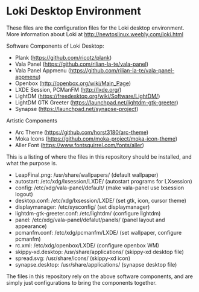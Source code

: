 # Loki Desktop Environment

These files are the configuration files for the Loki desktop environment.  More information about Loki at http://newtoslinux.weebly.com/loki.html

Software Components of Loki Desktop:
  - Plank (https://github.com/ricotz/plank)
  - Vala Panel (https://github.com/rilian-la-te/vala-panel)
  - Vala Panel Appmenu (https://github.com/rilian-la-te/vala-panel-appmenu)
  - Openbox (http://openbox.org/wiki/Main_Page)
  - LXDE Session, PCManFM (http://lxde.org/)
  - LightDM (https://freedesktop.org/wiki/Software/LightDM/)
  - LightDM GTK Greeter (https://launchpad.net/lightdm-gtk-greeter)
  - Synapse (https://launchpad.net/synapse-project)

Artistic Components
  - Arc Theme (https://github.com/horst3180/arc-theme)
  - Moka Icons (https://github.com/moka-project/moka-icon-theme)
  - Aller Font (https://www.fontsquirrel.com/fonts/aller)
  
This is a listing of where the files in this repository should be installed, and what the purpose is.
  - LeapFinal.png: /usr/share/wallpapers/ (default wallpaper)
  - autostart: /etc/xdg/lxsession/LXDE/ (autostart programs for LXsession)
  - config: /etc/xdg/vala-panel/default/ (make vala-panel use lxsession logout)
  - desktop.conf: /etc/xdg/lxsession/LXDE/ (set gtk, icon, cursor theme)
  - displaymanager: /etc/sysconfig/ (set displaymanager)
  - lightdm-gtk-greeter.conf: /etc/lightdm/ (configure lightdm)
  - panel: /etc/xdg/vala-panel/defalut/panels/ (panel layout and appearance)
  - pcmanfm.conf: /etc/xdg/pcmanfm/LXDE/ (set wallpaper, configure pcmanfm)
  - rc.xml: /etc/xdg/openbox/LXDE/ (configure openbox WM)
  - skippy-xd.desktop: /usr/share/applications/ (skippy-xd desktop file)
  - spread.svg: /usr/share/icons/ (skippy-xd icon)
  - synapse.desktop: /usr/share/applications/ (synapse desktop file)

The files in this repository rely on the above software components, and are simply just configurations to bring the components together.

